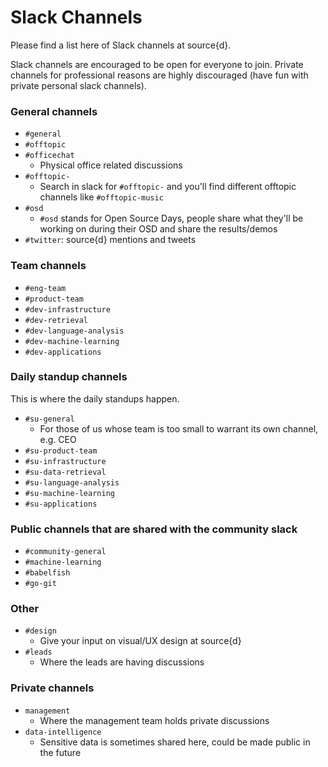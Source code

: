 # Slack Channels

Please find a list here of Slack channels at source{d}.

Slack channels are encouraged to be open for everyone to join. Private channels for professional reasons are highly discouraged (have fun with private personal slack channels).

### General channels

* `#general`
* `#offtopic`
* `#officechat`
  * Physical office related discussions
* `#offtopic-`
  * Search in slack for `#offtopic-` and you'll find different offtopic channels like `#offtopic-music`
* `#osd`
  * `#osd` stands for Open Source Days, people share what they'll be working on during their OSD and share the results/demos
* `#twitter`: source{d} mentions and tweets

### Team channels

* `#eng-team`
* `#product-team`
* `#dev-infrastructure`
* `#dev-retrieval`
* `#dev-language-analysis`
* `#dev-machine-learning`
* `#dev-applications`

### Daily standup channels

This is where the daily standups happen.

* `#su-general` 
  * For those of us whose team is too small to warrant its own channel, e.g. CEO
* `#su-product-team`
* `#su-infrastructure`
* `#su-data-retrieval`
* `#su-language-analysis`
* `#su-machine-learning`
* `#su-applications`

### Public channels that are shared with the community slack

* `#community-general`
* `#machine-learning`
* `#babelfish`
* `#go-git`

### Other

* `#design` 
  * Give your input on visual/UX design at source{d}
* `#leads` 
  * Where the leads are having discussions

### Private channels

* `management` 
  * Where the management team holds private discussions
* `data-intelligence` 
  * Sensitive data is sometimes shared here, could be made public in the future